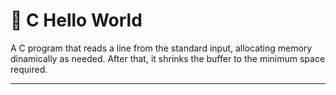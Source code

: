# 📐  C Hello World

A C program that reads a line from the standard input, allocating memory dinamically as needed. After that, it shrinks the buffer to the minimum space required.

---
